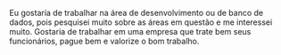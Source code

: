  Eu gostaria de trabalhar na área de desenvolvimento ou de banco de dados, pois pesquisei muito sobre as áreas em questão e
me interessei muito.
  Gostaria de trabalhar em uma empresa que trate bem seus funcionários, pague bem e valorize o bom trabalho.
